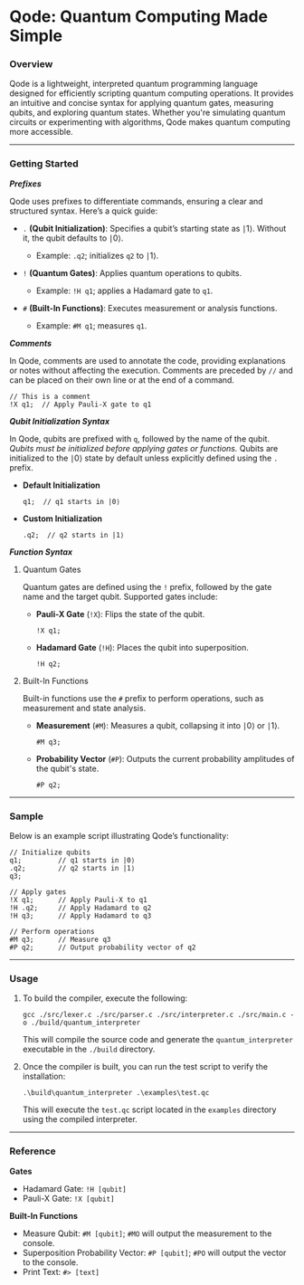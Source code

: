 # Qode: Quantum Computing Made Simple

### Overview

Qode is a lightweight, interpreted quantum programming language designed for efficiently scripting quantum computing operations. It provides an intuitive and concise syntax for applying quantum gates, measuring qubits, and exploring quantum states. Whether you're simulating quantum circuits or experimenting with algorithms, Qode makes quantum computing more accessible.

---

### Getting Started

***Prefixes***

Qode uses prefixes to differentiate commands, ensuring a clear and structured syntax. Here’s a quick guide:

- `.` **(Qubit Initialization)**: Specifies a qubit’s starting state as ∣1⟩. Without it, the qubit defaults to ∣0⟩. 
    - Example: `.q2`; initializes `q2` to ∣1⟩.

- `!` **(Quantum Gates)**: Applies quantum operations to qubits.
    - Example: `!H q1`; applies a Hadamard gate to `q1`.

- `#` **(Built-In Functions)**: Executes measurement or analysis functions.
    - Example: `#M q1`; measures `q1`.

***Comments***

In Qode, comments are used to annotate the code, providing explanations or notes without affecting the execution. Comments are preceded by `//` and can be placed on their own line or at the end of a command.
```
// This is a comment
!X q1;  // Apply Pauli-X gate to q1
```

***Qubit Initialization Syntax***

In Qode, qubits are prefixed with `q`, followed by the name of the qubit. *Qubits must be initialized before applying gates or functions.* Qubits are initialized to the ∣0⟩ state by default unless explicitly defined using the `.` prefix. 

- **Default Initialization**
    ```
    q1;  // q1 starts in |0⟩
    ```

- **Custom Initialization**
    ```
    .q2;  // q2 starts in |1⟩
    ```

***Function Syntax***

1. Quantum Gates

    Quantum gates are defined using the `!` prefix, followed by the gate name and the target qubit. Supported gates include:

    - **Pauli-X Gate** (`!X`): Flips the state of the qubit.
        ```
        !X q1;
        ```
    - **Hadamard Gate** (`!H`): Places the qubit into superposition.
        ```
        !H q2;
        ```


        
2. Built-In Functions

    Built-in functions use the `#` prefix to perform operations, such as measurement and state analysis.
    
    - **Measurement** (`#M`): Measures a qubit, collapsing it into ∣0⟩ or ∣1⟩.
        ```
        #M q3;
        ```
        
    - **Probability Vector** (`#P`): Outputs the current probability amplitudes of the qubit's state.
        ```
        #P q2;
        ```

---

### Sample

Below is an example script illustrating Qode’s functionality:

```
// Initialize qubits
q1;         // q1 starts in |0⟩
.q2;        // q2 starts in |1⟩
q3;

// Apply gates
!X q1;      // Apply Pauli-X to q1
!H .q2;     // Apply Hadamard to q2
!H q3;      // Apply Hadamard to q3

// Perform operations
#M q3;      // Measure q3
#P q2;      // Output probability vector of q2
```

---

### Usage

1. To build the compiler, execute the following:

    ```
    gcc ./src/lexer.c ./src/parser.c ./src/interpreter.c ./src/main.c -o ./build/quantum_interpreter
    ```

    This will compile the source code and generate the `quantum_interpreter` executable in the `./build` directory.

2. Once the compiler is built, you can run the test script to verify the installation:

    ```
    .\build\quantum_interpreter .\examples\test.qc
    ```

    This will execute the `test.qc` script located in the `examples` directory using the compiled interpreter.

---

### Reference

**Gates**
- Hadamard Gate: `!H [qubit]`
- Pauli-X Gate: `!X [qubit]`

**Built-In Functions**
- Measure Qubit: `#M [qubit]`; `#MO` will output the measurement to the console.
- Superposition Probability Vector: `#P [qubit]`; `#PO` will output the vector to the console.
- Print Text: `#> [text]`